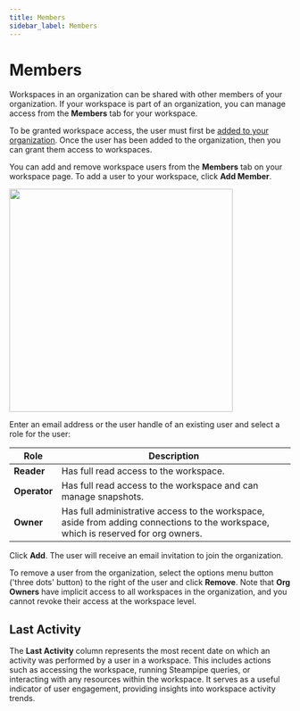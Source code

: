 ```yaml
---
title: Members
sidebar_label: Members
---
```


# Members

Workspaces in an organization can be shared with other members of your organization. 
If your workspace is part of an organization, you can manage access from the **Members** tab for your workspace. 

To be granted workspace access, the user must first be [added to your organization](/pipes/docs/accounts/org/members). 
Once the user has been added to the organization, then you can grant them access to workspaces.

You can add and remove workspace users from the **Members** tab on your workspace
page. To add a user to your workspace, click **Add Member**. 

<img src="/images/docs/pipes/pipes_workspace_add_user.png" width="400pt"/>
<br />

Enter an email
address or the user handle of an existing user and select a role for the user:

| Role         | Description                                                                                                                       |
| ------------ | --------------------------------------------------------------------------------------------------------------------------------- |
| **Reader** | Has full read access to the workspace.                                                                                            |
| **Operator** | Has full read access to the workspace and can manage snapshots.                                                                   |
| **Owner** | Has full administrative access to the workspace, aside from adding connections to the workspace, which is reserved for org owners. |

Click **Add**. The user will receive an email invitation to join the
organization.

To remove a user from the organization, select the options menu button
('three dots' button) to the right of the user and click **Remove**.  Note that **Org Owners** have implicit
access to all workspaces in the organization, and you cannot revoke their access
at the workspace level.

## Last Activity

The **Last Activity** column represents the most recent date on which an activity was performed by a user in a workspace. This includes actions such as accessing the workspace, running Steampipe queries, or interacting with any resources within the workspace. It serves as a useful indicator of user engagement, providing insights into workspace activity trends.
